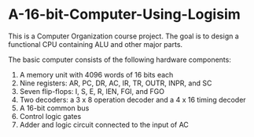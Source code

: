 # A-16-bit-Computer-Using-Logisim

This is a Computer Organization course project. The goal is to design a functional CPU containing ALU and other major parts.

The basic computer consists of the following hardware components:

1. A memory unit with 4096 words of 16 bits each
2. Nine registers: AR, PC, DR, AC, IR, TR, OUTR, INPR, and SC
3. Seven flip-flops: I, S, E, R, lEN, FGI, and FGO
4. Two decoders: a 3 x 8 operation decoder and a 4 x 16 timing decoder
5. A 16-bit common bus
6. Control logic gates
7. Adder and logic circuit connected to the input of AC
